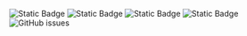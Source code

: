 ![Static Badge](https://img.shields.io/badge/blacklists-60-000000) ![Static Badge](https://img.shields.io/badge/blacklisted-2864006-cc0000) ![Static Badge](https://img.shields.io/badge/whitelisted-2244-00CC00) ![Static Badge](https://img.shields.io/badge/streaming_blacklist-28107-000000) ![GitHub issues](https://img.shields.io/github/issues/fabriziosalmi/blacklists)
